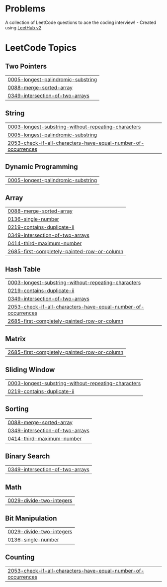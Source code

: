 # Problems
A collection of LeetCode questions to ace the coding interview! - Created using [LeetHub v2](https://github.com/arunbhardwaj/LeetHub-2.0)

<!---LeetCode Topics Start-->
# LeetCode Topics
## Two Pointers
|  |
| ------- |
| [0005-longest-palindromic-substring](https://github.com/Devensingh09/Problems/tree/master/0005-longest-palindromic-substring) |
| [0088-merge-sorted-array](https://github.com/Devensingh09/Problems/tree/master/0088-merge-sorted-array) |
| [0349-intersection-of-two-arrays](https://github.com/Devensingh09/Problems/tree/master/0349-intersection-of-two-arrays) |
## String
|  |
| ------- |
| [0003-longest-substring-without-repeating-characters](https://github.com/Devensingh09/Problems/tree/master/0003-longest-substring-without-repeating-characters) |
| [0005-longest-palindromic-substring](https://github.com/Devensingh09/Problems/tree/master/0005-longest-palindromic-substring) |
| [2053-check-if-all-characters-have-equal-number-of-occurrences](https://github.com/Devensingh09/Problems/tree/master/2053-check-if-all-characters-have-equal-number-of-occurrences) |
## Dynamic Programming
|  |
| ------- |
| [0005-longest-palindromic-substring](https://github.com/Devensingh09/Problems/tree/master/0005-longest-palindromic-substring) |
## Array
|  |
| ------- |
| [0088-merge-sorted-array](https://github.com/Devensingh09/Problems/tree/master/0088-merge-sorted-array) |
| [0136-single-number](https://github.com/Devensingh09/Problems/tree/master/0136-single-number) |
| [0219-contains-duplicate-ii](https://github.com/Devensingh09/Problems/tree/master/0219-contains-duplicate-ii) |
| [0349-intersection-of-two-arrays](https://github.com/Devensingh09/Problems/tree/master/0349-intersection-of-two-arrays) |
| [0414-third-maximum-number](https://github.com/Devensingh09/Problems/tree/master/0414-third-maximum-number) |
| [2685-first-completely-painted-row-or-column](https://github.com/Devensingh09/Problems/tree/master/2685-first-completely-painted-row-or-column) |
## Hash Table
|  |
| ------- |
| [0003-longest-substring-without-repeating-characters](https://github.com/Devensingh09/Problems/tree/master/0003-longest-substring-without-repeating-characters) |
| [0219-contains-duplicate-ii](https://github.com/Devensingh09/Problems/tree/master/0219-contains-duplicate-ii) |
| [0349-intersection-of-two-arrays](https://github.com/Devensingh09/Problems/tree/master/0349-intersection-of-two-arrays) |
| [2053-check-if-all-characters-have-equal-number-of-occurrences](https://github.com/Devensingh09/Problems/tree/master/2053-check-if-all-characters-have-equal-number-of-occurrences) |
| [2685-first-completely-painted-row-or-column](https://github.com/Devensingh09/Problems/tree/master/2685-first-completely-painted-row-or-column) |
## Matrix
|  |
| ------- |
| [2685-first-completely-painted-row-or-column](https://github.com/Devensingh09/Problems/tree/master/2685-first-completely-painted-row-or-column) |
## Sliding Window
|  |
| ------- |
| [0003-longest-substring-without-repeating-characters](https://github.com/Devensingh09/Problems/tree/master/0003-longest-substring-without-repeating-characters) |
| [0219-contains-duplicate-ii](https://github.com/Devensingh09/Problems/tree/master/0219-contains-duplicate-ii) |
## Sorting
|  |
| ------- |
| [0088-merge-sorted-array](https://github.com/Devensingh09/Problems/tree/master/0088-merge-sorted-array) |
| [0349-intersection-of-two-arrays](https://github.com/Devensingh09/Problems/tree/master/0349-intersection-of-two-arrays) |
| [0414-third-maximum-number](https://github.com/Devensingh09/Problems/tree/master/0414-third-maximum-number) |
## Binary Search
|  |
| ------- |
| [0349-intersection-of-two-arrays](https://github.com/Devensingh09/Problems/tree/master/0349-intersection-of-two-arrays) |
## Math
|  |
| ------- |
| [0029-divide-two-integers](https://github.com/Devensingh09/Problems/tree/master/0029-divide-two-integers) |
## Bit Manipulation
|  |
| ------- |
| [0029-divide-two-integers](https://github.com/Devensingh09/Problems/tree/master/0029-divide-two-integers) |
| [0136-single-number](https://github.com/Devensingh09/Problems/tree/master/0136-single-number) |
## Counting
|  |
| ------- |
| [2053-check-if-all-characters-have-equal-number-of-occurrences](https://github.com/Devensingh09/Problems/tree/master/2053-check-if-all-characters-have-equal-number-of-occurrences) |
<!---LeetCode Topics End-->